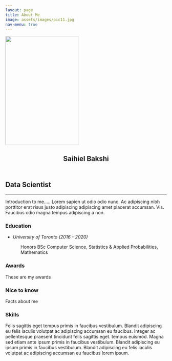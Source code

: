 ```yaml
---
layout: page
title: About Me
image: assets/images/pic11.jpg
nav-menu: true
---
```


<!-- Main -->
<div id="main" class="alt">
	
<span class="image right"><img src="{% link assets/images/profile_1.png %}" alt="" style="width:228px;height:340px;" /> </span>

<!-- One -->
<section id="one">
	<div class="inner">
		<header class="major">
			<h1>Saihiel Bakshi</h1>
		</header>
		
<!-- Content -->
<h2 id="content">Data Scientist</h2>

<hr class="major" />
<p>Introduction to me..... Lorem sapien ut odio odio nunc. Ac adipiscing nibh porttitor erat risus justo adipiscing adipiscing amet placerat accumsan. Vis. Faucibus odio magna tempus adipiscing a non.</p>
  
<div class="row">
<div class="4u 12u$(medium)">
		<h3>Education</h3>
		<div class="box">
			<p>
				<ul class="icons"><li><i class="icon fa-graduation-cap"><span class="label">University of Toronto (2016 - 2020)</span></i></li><ul/>  
					Honors BSc Computer Science, Statistics & Applied Probabilities, Mathematics
			</p>
		</div>
	</div>
	<div class="4u 12u$(medium)">
		<h3>Awards</h3>
		<div class="box"><p>These are my awards</p></div>
	</div>
	<div class="4u$ 12u$(medium)">
		<h3>Nice to know</h3>
		<div class="box"><p>Facts about me</p></div>
	</div>
</div>
<!-- Box -->
<h3>Skills</h3>
<div class="box">
	<p>Felis sagittis eget tempus primis in faucibus vestibulum. Blandit adipiscing eu felis iaculis volutpat ac adipiscing accumsan eu faucibus. Integer ac pellentesque praesent tincidunt felis sagittis eget. tempus euismod. Magna sed etiam ante ipsum primis in faucibus vestibulum. Blandit adipiscing eu ipsum primis in faucibus vestibulum. Blandit adipiscing eu felis iaculis volutpat ac adipiscing accumsan eu faucibus lorem ipsum.</p>
</div>
